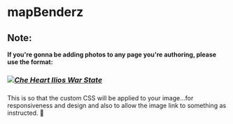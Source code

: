 # mapBenderz
## Note:
**If you're gonna be adding photos to any page you're authoring, please use the format:**
### _<div class="photos">_
### _<a href="https://www.instagram.com/brentgrey/?hl=en" target="_blank"><img src="images/Ilios.jpg" alt="Che Heart Ilios War State"></a>_
### _</div>_

This is so that the custom CSS will be applied to your image...for responsiveness and design and also to allow the image link to something as instructed. 🙂